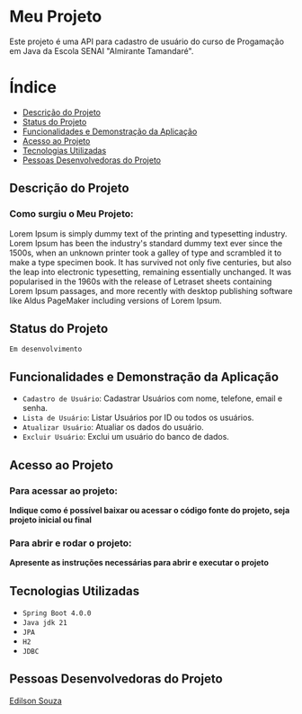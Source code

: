 # Meu Projeto

Este projeto é uma API para cadastro de usuário do curso de Progamação em Java da Escola SENAI "Almirante Tamandaré".

<!-- 
![projeto](https://user-images.githubusercontent.com/131220482/235494139-1d4675a9-cca5-4a3a-a926-a2f857d1f434.png)
-->

# Índice

* [Descrição do Projeto](#descrição-do-projeto)
* [Status do Projeto](#status-do-projeto)
* [Funcionalidades e Demonstração da Aplicação](#funcionalidades-e-demonstração-da-aplicação)
* [Acesso ao Projeto](#acesso-ao-projeto)
* [Tecnologias Utilizadas](#tecnologias-utilizadas)
* [Pessoas Desenvolvedoras do Projeto](#pessoas-desenvolvedoras-do-projeto)

## Descrição do Projeto

### Como surgiu o Meu Projeto:

Lorem Ipsum is simply dummy text of the printing and typesetting industry. 
Lorem Ipsum has been the industry's standard dummy text ever since the 1500s, 
when an unknown printer took a galley of type and scrambled it to make a type 
specimen book. It has survived not only five centuries, but also the leap into 
electronic typesetting, remaining essentially unchanged. It was popularised in 
the 1960s with the release of Letraset sheets containing Lorem Ipsum passages, 
and more recently with desktop publishing software like Aldus PageMaker 
including versions of Lorem Ipsum.

## Status do Projeto 

``Em desenvolvimento``

## Funcionalidades e Demonstração da Aplicação

<!-- 
 ![SPA](https://user-images.githubusercontent.com/131220482/235494117-fd45205f-96c7-493f-870c-5985272adcaf.gif)
-->
- `Cadastro de Usuário`: Cadastrar Usuários com nome, telefone, email e senha.
- `Lista de Usuário`: Listar Usuários por ID ou todos os usuários.
- `Atualizar Usuário`: Atualiar os dados do usuário.
- `Excluir Usuário`: Exclui um usuário do banco de dados.


## Acesso ao Projeto

### Para acessar ao projeto:
**Indique como é possível baixar ou acessar o código fonte do projeto, seja projeto inicial ou final**

###  Para abrir e rodar o projeto:
**Apresente as instruções necessárias para abrir e executar o projeto**

## Tecnologias Utilizadas

- ``Spring Boot 4.0.0``
- ``Java jdk 21``
- ``JPA``
- ``H2``
- ``JDBC``

## Pessoas Desenvolvedoras do Projeto

[Edilson Souza](https://github.com/edilsonfsp)

